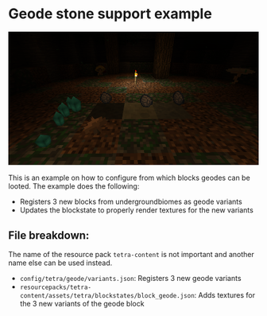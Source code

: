 # Geode stone support example
![](../geode-demo.png)

This is an example on how to configure from which blocks geodes can be looted. The example does the following:
 * Registers 3 new blocks from undergroundbiomes as geode variants
 * Updates the blockstate to properly render textures for the new variants

## File breakdown:
The name of the resource pack `tetra-content` is not important and another name else can be used instead.
* `config/tetra/geode/variants.json`: Registers 3 new geode variants
* `resourcepacks/tetra-content/assets/tetra/blockstates/block_geode.json`: Adds textures for the 3 new variants of the geode block